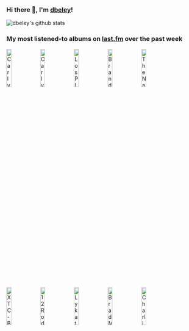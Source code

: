 ### Hi there 👋, I'm [dbeley](https://dbeley.ovh/en)!

![dbeley's github stats](https://github-readme-stats.vercel.app/api?username=dbeley)

### My most listened-to albums on [last.fm](https://www.last.fm/user/d_beley) over the past week

[<img src='https://lastfm.freetls.fastly.net/i/u/300x300/b503d145d1b55c27fe5debb9a33d7765.jpg' width='16%' height='16%' alt='Carly Rae Jepsen - The Loneliest Time'>](https://www.last.fm/music/carly%2brae%2bjepsen/the%2bloneliest%2btime)&nbsp;
[<img src='https://lastfm.freetls.fastly.net/i/u/300x300/e37b70dbc5dd5e6d2c0e294f98d34135.jpg' width='16%' height='16%' alt='Carly Rae Jepsen - The Loveliest Time'>](https://www.last.fm/music/carly%2brae%2bjepsen/the%2bloveliest%2btime)&nbsp;
[<img src='https://lastfm.freetls.fastly.net/i/u/300x300/67d1b2e0094540a9c03f801a5841122d.png' width='16%' height='16%' alt='Los Planetas - Una semana en el motor de un autobús'>](https://www.last.fm/music/los%2bplanetas/una%2bsemana%2ben%2bel%2bmotor%2bde%2bun%2bautob%25c3%25bas)&nbsp;
[<img src='https://lastfm.freetls.fastly.net/i/u/300x300/b83ad2561639445da263470bbc7c06e5.jpg' width='16%' height='16%' alt='Brand New - Science Fiction'>](https://www.last.fm/music/brand%2bnew/science%2bfiction)&nbsp;
[<img src='https://lastfm.freetls.fastly.net/i/u/300x300/1718c111d11bce147b42e6ec6b922414.jpg' width='16%' height='16%' alt='The National - Boxer'>](https://www.last.fm/music/the%2bnational/boxer)&nbsp;
<br>
[<img src='https://lastfm.freetls.fastly.net/i/u/300x300/70030ea1bfe749f1a176b33dc9cc6722.jpg' width='16%' height='16%' alt='XTC - Black Sea (remastered)'>](https://www.last.fm/music/xtc/black%2bsea%2b%2528remastered%2529)&nbsp;
[<img src='https://lastfm.freetls.fastly.net/i/u/300x300/b35aca2f5dfcd3497085d7ad79932d5e.jpg' width='16%' height='16%' alt='12 Rods - Split Personalities'>](https://www.last.fm/music/12%2brods/split%2bpersonalities)&nbsp;
[<img src='https://lastfm.freetls.fastly.net/i/u/300x300/d7e681f8d31de18401319eb84ac3521e.jpg' width='16%' height='16%' alt='Lykathea Aflame - Elvenefris'>](https://www.last.fm/music/lykathea%2baflame/elvenefris)&nbsp;
[<img src='https://lastfm.freetls.fastly.net/i/u/300x300/c980ac9ed35f454f851928f67ea41db0.jpg' width='16%' height='16%' alt='Brad Mehldau Trio - Day Is Done'>](https://www.last.fm/music/brad%2bmehldau%2btrio/day%2bis%2bdone)&nbsp;
[<img src='https://lastfm.freetls.fastly.net/i/u/300x300/7258be9626654f4b8e9e8e410660a05c.jpg' width='16%' height='16%' alt='Charlie Haden with Michael Brecker - American Dreams'>](https://www.last.fm/music/charlie%2bhaden%2bwith%2bmichael%2bbrecker/american%2bdreams)&nbsp;
<br>
